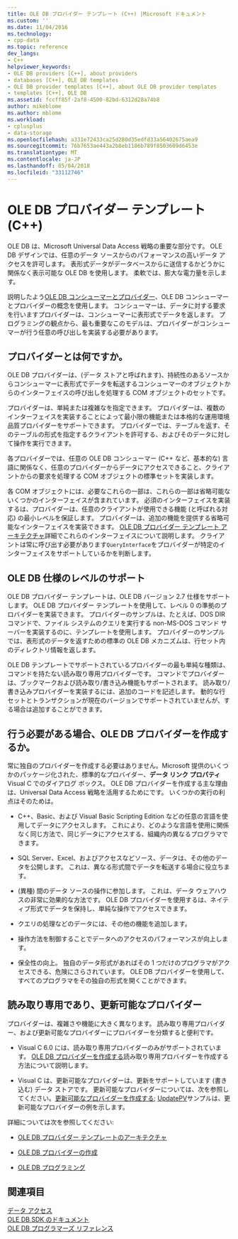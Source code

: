 ```yaml
---
title: OLE DB プロバイダー テンプレート (C++) |Microsoft ドキュメント
ms.custom: ''
ms.date: 11/04/2016
ms.technology:
- cpp-data
ms.topic: reference
dev_langs:
- C++
helpviewer_keywords:
- OLE DB providers [C++], about providers
- databases [C++], OLE DB templates
- OLE DB provider templates [C++], about OLE DB provider templates
- templates [C++], OLE DB
ms.assetid: fccff85f-2af8-4500-82bd-6312d28a74b8
author: mikeblome
ms.author: mblome
ms.workload:
- cplusplus
- data-storage
ms.openlocfilehash: a331e72433ca25d280d35edfd33a56402675aea9
ms.sourcegitcommit: 76b7653ae443a2b8eb1186b789f8503609d6453e
ms.translationtype: MT
ms.contentlocale: ja-JP
ms.lasthandoff: 05/04/2018
ms.locfileid: "33112746"
---
```

# <a name="ole-db-provider-templates-c"></a>OLE DB プロバイダー テンプレート (C++)
OLE DB は、Microsoft Universal Data Access 戦略の重要な部分です。 OLE DB デザインでは、任意のデータ ソースからのパフォーマンスの高いデータ アクセスを許可します。 表形式データがデータベースからに送信するかどうかに関係なく表示可能な OLE DB を使用します。 柔軟では、膨大な電力量を示します。  
  
 説明したよう[OLE DB コンシューマーとプロバイダー](../../data/oledb/ole-db-consumers-and-providers.md)、OLE DB コンシューマーとプロバイダーの概念を使用します。 コンシューマーは、データに対する要求を行いますプロバイダーは、コンシューマーに表形式でデータを返します。 プログラミングの観点から、最も重要なこのモデルは、プロバイダーがコンシューマーが行う任意の呼び出しを実装する必要があります。  
  
## <a name="what-is-a-provider"></a>プロバイダーとは何ですか。  
 OLE DB プロバイダーは、(データ ストアと呼ばれます)、持続性のあるソースからコンシューマーに表形式でデータを転送するコンシューマーのオブジェクトからのインターフェイスの呼び出しを処理する COM オブジェクトのセットです。  
  
 プロバイダーは、単純または複雑なを指定できます。 プロバイダーは、複数のインターフェイスを実装することによって最小限の機能または本格的な運用環境品質プロバイダーをサポートできます。 プロバイダーでは、テーブルを返す、そのテーブルの形式を指定するクライアントを許可する、およびそのデータに対して操作を実行できます。  
  
 各プロバイダーでは、任意の OLE DB コンシューマー (C++ など、基本的な) 言語に関係なく、任意のプロバイダーからデータにアクセスできること、クライアントからの要求を処理する COM オブジェクトの標準セットを実装します。  
  
 各 COM オブジェクトには、必要なこれらの一部は、これらの一部は省略可能ないくつかのインターフェイスが含まれています。 必須のインターフェイスを実装するは、プロバイダーは、任意のクライアントが使用できる機能 (と呼ばれる対応) の最小レベルを保証します。 プロバイダーは、追加の機能を提供する省略可能なインターフェイスを実装できます。 [OLE DB プロバイダー テンプレート アーキテクチャ](../../data/oledb/ole-db-provider-template-architecture.md)詳細でこれらのインターフェイスについて説明します。 クライアントは常に呼び出す必要があります`QueryInterface`をプロバイダーが特定のインターフェイスをサポートしているかを判断します。  
  
## <a name="ole-db-specification-level-support"></a>OLE DB 仕様のレベルのサポート  
 OLE DB プロバイダー テンプレートは、OLE DB バージョン 2.7 仕様をサポートします。 OLE DB プロバイダー テンプレートを使用して、レベル 0 の準拠のプロバイダーを実装できます。 プロバイダーのサンプルは、たとえば、DOS DIR コマンドで、ファイル システムのクエリを実行する non-MS-DOS コマンド サーバーを実装するのに、テンプレートを使用します。 プロバイダーのサンプルでは、表形式のデータを返すための標準の OLE DB メカニズムは、行セット内のディレクトリ情報を返します。  
  
 OLE DB テンプレートでサポートされているプロバイダーの最も単純な種類は、コマンドを持たない読み取り専用プロバイダーです。 コマンドでプロバイダーは、ブックマークおよび読み取り/書き込み機能もサポートされます。 読み取り/書き込みプロバイダーを実装するには、追加のコードを記述します。 動的な行セットとトランザクションが現在のバージョンでサポートされていませんが、する場合は追加することができます。  
  
## <a name="when-do-you-need-to-create-an-ole-db-provider"></a>行う必要がある場合、OLE DB プロバイダーを作成するか。  
 常に独自のプロバイダーを作成する必要はありません。Microsoft 提供のいくつかのパッケージ化された、標準的なプロバイダー、**データ リンク プロパティ**Visual C でのダイアログ ボックス。 OLE DB プロバイダーを作成する主な理由は、Universal Data Access 戦略を活用するためにです。 いくつかの実行の利点はそのためは。  
  
-   C++、Basic、および Visual Basic Scripting Edition などの任意の言語を使用してデータにアクセスします。 これにより、どのような言語を使用に関係なく同じ方法で、同じデータにアクセスする、組織内の異なるプログラマできます。  
  
-   SQL Server、Excel、およびアクセスなどソース、データは、その他のデータを公開します。 これは、異なる形式間でデータを転送する場合に役立ちます。  
  
-   (異種) 間のデータ ソースの操作に参加します。 これは、データ ウェアハウスの非常に効果的な方法です。 OLE DB プロバイダーを使用するは、ネイティブ形式でデータを保持し、単純な操作でアクセスできます。  
  
-   クエリの処理などのデータには、その他の機能を追加します。  
  
-   操作方法を制御することでデータへのアクセスのパフォーマンスが向上します。  
  
-   保全性の向上。 独自のデータ形式があればその 1 つだけのプログラマがアクセスできる、危険にさらされています。 OLE DB プロバイダーを使用して、すべてのプログラマをその独自の形式を開くことができます。  
  
## <a name="read-only-and-updatable-providers"></a>読み取り専用であり、更新可能なプロバイダー  
 プロバイダーは、複雑さや機能に大きく異なります。 読み取り専用プロバイダー、および更新可能なプロバイダーにプロバイダーを分類すると便利です。  
  
-   Visual C 6.0 には、読み取り専用プロバイダーのみがサポートされています。 [OLE DB プロバイダーを作成する](../../data/oledb/creating-an-ole-db-provider.md)読み取り専用プロバイダーを作成する方法について説明します。  
  
-   Visual C は、更新可能なプロバイダーは、更新をサポートしています (書き込む) データ ストアです。 更新可能なプロバイダーについては、次を参照してください。[更新可能なプロバイダーを作成する](../../data/oledb/creating-an-updatable-provider.md); [UpdatePV](http://msdn.microsoft.com/en-us/c8bed873-223c-4a7d-af55-f90138c6f38f)サンプルは、更新可能なプロバイダーの例を示します。  
  
 詳細については次を参照してください:  
  
-   [OLE DB プロバイダー テンプレートのアーキテクチャ](../../data/oledb/ole-db-provider-template-architecture.md)  
  
-   [OLE DB プロバイダーの作成](../../data/oledb/creating-an-ole-db-provider.md)  
  
-   [OLE DB プログラミング](../../data/oledb/ole-db-programming.md)  
  
## <a name="see-also"></a>関連項目  
 [データ アクセス](../data-access-in-cpp.md)   
 [OLE DB SDK のドキュメント](https://msdn.microsoft.com/en-us/library/ms722784.aspx)   
 [OLE DB プログラマーズ リファレンス](https://msdn.microsoft.com/en-us/library/ms713643.aspx)